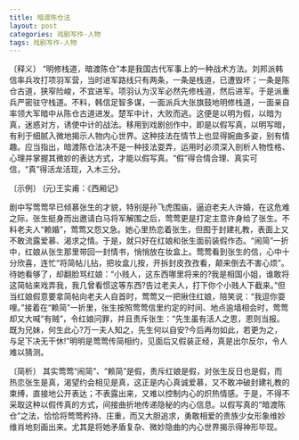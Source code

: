 ```yaml
---
title: 暗渡陈仓法
layout: post
categories: 戏剧写作-人物
tags: 戏剧写作-人物
---
```


〔释义〕 “明修栈道，暗渡陈仓”本是我国古代军事上的一种战术方法。刘邦派韩信率兵攻打项羽军营，当时进军路线只有两条，一条是栈道，已遭毁坏；一条是陈仓古道，狭窄险峻，不宜进军。项羽认为汉军必然先修栈道，然后进军。于是派重兵严密驻守栈道。不料，韩信足智多谋，一面派兵大张旗鼓地明修栈道，一面亲自率领大军暗中从陈仓古道进发。楚军中计，大败而逃。这便是以明为假，以暗为真，迷惑对方，诱使中计的战法。移用到戏剧创作中，即是以假写真，以明写暗，有利于细腻入微地揭示人物内心世界。这种技法在情节上也显得婉曲多姿，别有情趣。应当指出，暗渡陈仓法决不是一种技法耍弄，运用时必须深入剖析人物性格、心理并掌握其微妙的表达方式，才能以假写真。“假”得合情合理、真实可信，“真”得活龙活现，入木三分。

〔示例〕 (元)王实甫：《西厢记》

剧中写莺莺早已倾慕张生的才貌，特别是孙飞虎围庙，逼迫老夫人许婚，在这危难之际，张生挺身而出邀请白马将军解围之后，莺莺更是打定主意许身给了张生。不料老夫人“赖婚”，莺莺又怨又急。她心里热恋着张生，但囿于封建礼教，表面上又不敢流露爱慕、渴求之情。于是，就只好在红娘和张生面前装假作态。“闹简”一折中，红娘从张生那里带回一封情书，悄悄放在妆盒上。莺莺看到张生的信，心中十分欣喜，连忙“将简帖儿拈，把妆盒儿按，开拆封皮孜孜看，颠来倒去不害心烦”。待她看够了，却翻脸骂红娘：“小贱人，这东西哪里将来的?我是相国小姐，谁敢将这简帖来戏弄我，我几曾看惯这等东西?告过老夫人，打下你个小贱人下截来。”但当红娘假意要拿简帖向老夫人自首时，莺莺又一把揪住红娘，陪笑说：“我逗你耍哩。”接着在“赖简”一折里，张生按照莺莺信里约定的时间、地点逾墙相会时，莺莺却又大喊“有贼”，令红娘问罪，并且责斥张生：“先生虽有活人之恩，恩则当报。既为兄妹，何生此心?万一夫人知之，先生何以自安?今后再勿如此，若更为之，与足下决无干休!”明明是莺莺传简相约，见面后又假装正经，真是出尔反尔，令人难以猜测。

〔简析〕 其实莺莺“闹简”、“赖简”是假，责斥红娘是假，对张生反日也是假，而热恋张生是真，渴望约会相见是真，这正是内心真诚爱慕，又不敢冲破封建礼教的束缚，直接地公开表达；不表露出来，又难以控制内心的炽热情感。于是，不得不采取这种以假传真的方式，间接曲折地传递隐秘的内心信息。以假写真的“暗渡陈仓”之法，恰恰将莺莺矜持、庄重，而又大胆追求，勇敢相爱的贵族少女形象维妙维肖地刻画出来。尤其是将她矛盾复杂、微妙隐曲的内心世界揭示得神形毕现。 